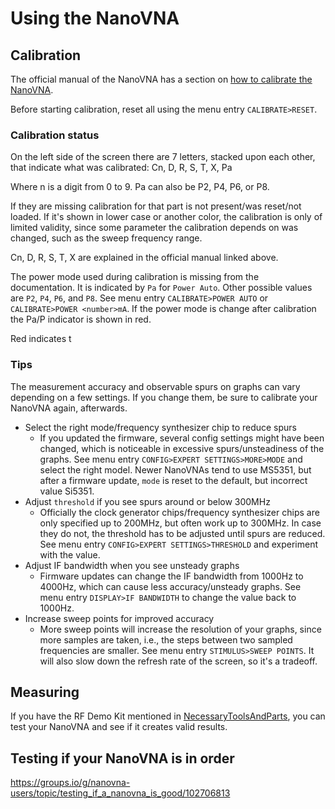 # Using the NanoVNA

## Calibration

The official manual of the NanoVNA has a section on [how to calibrate the NanoVNA](https://nanovna.com/?page_id=2).

Before starting calibration, reset all using the menu entry `CALIBRATE>RESET`.

### Calibration status

On the left side of the screen there are 7 letters, stacked upon each other, that indicate what was calibrated:
Cn, D, R, S, T, X, Pa

Where n is a digit from 0 to 9.
Pa can also be P2, P4, P6, or P8.

If they are missing calibration for that part is not present/was reset/not loaded. If it's shown in lower case or another color, the calibration is only of limited validity, since some parameter the calibration depends on was changed, such as the sweep frequency range.

Cn, D, R, S, T, X are explained in the official manual linked above.

The power mode used during calibration is missing from the documentation. It is indicated by `Pa` for `Power Auto`. Other possible values are `P2`, `P4`, `P6`, and `P8`. See menu entry `CALIBRATE>POWER AUTO` or `CALIBRATE>POWER <number>mA`. If the power mode is change after calibration the Pa/P<number> indicator is shown in red.

Red indicates t

### Tips

The measurement accuracy and observable spurs on graphs can vary depending on a few settings. If you change them, be sure to calibrate your NanoVNA again, afterwards.

- Select the right mode/frequency synthesizer chip to reduce spurs
  - If you updated the firmware, several config settings might have been changed, which is noticeable in excessive spurs/unsteadiness of the graphs. See menu entry `CONFIG>EXPERT SETTINGS>MORE>MODE` and select the right model. Newer NanoVNAs tend to use MS5351, but after a firmware update, `mode` is reset to the default, but incorrect value Si5351.
- Adjust `threshold` if you see spurs around or below 300MHz
  - Officially the clock generator chips/frequency synthesizer chips are only specified up to 200MHz, but often work up to 300MHz. In case they do not, the threshold has to be adjusted until spurs are reduced. See menu entry `CONFIG>EXPERT SETTINGS>THRESHOLD` and experiment with the value.
- Adjust IF bandwidth when you see unsteady graphs
  - Firmware updates can change the IF bandwidth from 1000Hz to 4000Hz, which can cause less accuracy/unsteady graphs. See menu entry `DISPLAY>IF BANDWIDTH` to change the value back to 1000Hz.
- Increase sweep points for improved accuracy
  - More sweep points will increase the resolution of your graphs, since more samples are taken, i.e., the steps between two sampled frequencies are smaller. See menu entry `STIMULUS>SWEEP POINTS`. It will also slow down the refresh rate of the screen, so it's a tradeoff.

## Measuring

If you have the RF Demo Kit mentioned in [NecessaryToolsAndParts](NecessaryToolsAndParts.md), you can test your NanoVNA and see if it creates valid results.

## Testing if your NanoVNA is in order

https://groups.io/g/nanovna-users/topic/testing_if_a_nanovna_is_good/102706813
